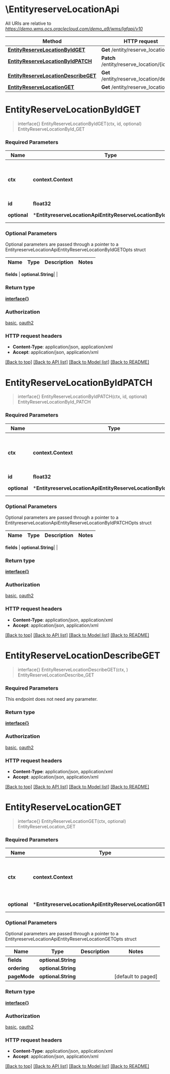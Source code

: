 # \EntityreserveLocationApi

All URIs are relative to *https://demo.wms.ocs.oraclecloud.com/demo_a9/wms/lgfapi/v10*

Method | HTTP request | Description
------------- | ------------- | -------------
[**EntityReserveLocationByIdGET**](EntityreserveLocationApi.md#EntityReserveLocationByIdGET) | **Get** /entity/reserve_location/{id} | EntityReserveLocationById_GET
[**EntityReserveLocationByIdPATCH**](EntityreserveLocationApi.md#EntityReserveLocationByIdPATCH) | **Patch** /entity/reserve_location/{id} | EntityReserveLocationById_PATCH
[**EntityReserveLocationDescribeGET**](EntityreserveLocationApi.md#EntityReserveLocationDescribeGET) | **Get** /entity/reserve_location/describe | EntityReserveLocationDescribe_GET
[**EntityReserveLocationGET**](EntityreserveLocationApi.md#EntityReserveLocationGET) | **Get** /entity/reserve_location | EntityReserveLocation_GET


# **EntityReserveLocationByIdGET**
> interface{} EntityReserveLocationByIdGET(ctx, id, optional)
EntityReserveLocationById_GET



### Required Parameters

Name | Type | Description  | Notes
------------- | ------------- | ------------- | -------------
 **ctx** | **context.Context** | context for authentication, logging, cancellation, deadlines, tracing, etc.
  **id** | **float32**|  | 
 **optional** | ***EntityreserveLocationApiEntityReserveLocationByIdGETOpts** | optional parameters | nil if no parameters

### Optional Parameters
Optional parameters are passed through a pointer to a EntityreserveLocationApiEntityReserveLocationByIdGETOpts struct

Name | Type | Description  | Notes
------------- | ------------- | ------------- | -------------

 **fields** | **optional.String**|  | 

### Return type

[**interface{}**](interface{}.md)

### Authorization

[basic](../README.md#basic), [oauth2](../README.md#oauth2)

### HTTP request headers

 - **Content-Type**: application/json, application/xml
 - **Accept**: application/json, application/xml

[[Back to top]](#) [[Back to API list]](../README.md#documentation-for-api-endpoints) [[Back to Model list]](../README.md#documentation-for-models) [[Back to README]](../README.md)

# **EntityReserveLocationByIdPATCH**
> interface{} EntityReserveLocationByIdPATCH(ctx, id, optional)
EntityReserveLocationById_PATCH



### Required Parameters

Name | Type | Description  | Notes
------------- | ------------- | ------------- | -------------
 **ctx** | **context.Context** | context for authentication, logging, cancellation, deadlines, tracing, etc.
  **id** | **float32**|  | 
 **optional** | ***EntityreserveLocationApiEntityReserveLocationByIdPATCHOpts** | optional parameters | nil if no parameters

### Optional Parameters
Optional parameters are passed through a pointer to a EntityreserveLocationApiEntityReserveLocationByIdPATCHOpts struct

Name | Type | Description  | Notes
------------- | ------------- | ------------- | -------------

 **fields** | **optional.String**|  | 

### Return type

[**interface{}**](interface{}.md)

### Authorization

[basic](../README.md#basic), [oauth2](../README.md#oauth2)

### HTTP request headers

 - **Content-Type**: application/json, application/xml
 - **Accept**: application/json, application/xml

[[Back to top]](#) [[Back to API list]](../README.md#documentation-for-api-endpoints) [[Back to Model list]](../README.md#documentation-for-models) [[Back to README]](../README.md)

# **EntityReserveLocationDescribeGET**
> interface{} EntityReserveLocationDescribeGET(ctx, )
EntityReserveLocationDescribe_GET



### Required Parameters
This endpoint does not need any parameter.

### Return type

[**interface{}**](interface{}.md)

### Authorization

[basic](../README.md#basic), [oauth2](../README.md#oauth2)

### HTTP request headers

 - **Content-Type**: application/json, application/xml
 - **Accept**: application/json, application/xml

[[Back to top]](#) [[Back to API list]](../README.md#documentation-for-api-endpoints) [[Back to Model list]](../README.md#documentation-for-models) [[Back to README]](../README.md)

# **EntityReserveLocationGET**
> interface{} EntityReserveLocationGET(ctx, optional)
EntityReserveLocation_GET



### Required Parameters

Name | Type | Description  | Notes
------------- | ------------- | ------------- | -------------
 **ctx** | **context.Context** | context for authentication, logging, cancellation, deadlines, tracing, etc.
 **optional** | ***EntityreserveLocationApiEntityReserveLocationGETOpts** | optional parameters | nil if no parameters

### Optional Parameters
Optional parameters are passed through a pointer to a EntityreserveLocationApiEntityReserveLocationGETOpts struct

Name | Type | Description  | Notes
------------- | ------------- | ------------- | -------------
 **fields** | **optional.String**|  | 
 **ordering** | **optional.String**|  | 
 **pageMode** | **optional.String**|  | [default to paged]

### Return type

[**interface{}**](interface{}.md)

### Authorization

[basic](../README.md#basic), [oauth2](../README.md#oauth2)

### HTTP request headers

 - **Content-Type**: application/json, application/xml
 - **Accept**: application/json, application/xml

[[Back to top]](#) [[Back to API list]](../README.md#documentation-for-api-endpoints) [[Back to Model list]](../README.md#documentation-for-models) [[Back to README]](../README.md)


